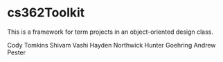 # cs362Toolkit
This is a framework for term projects in an object-oriented design class.

Cody Tomkins
Shivam Vashi
Hayden Northwick
Hunter Goehring
Andrew Pester
